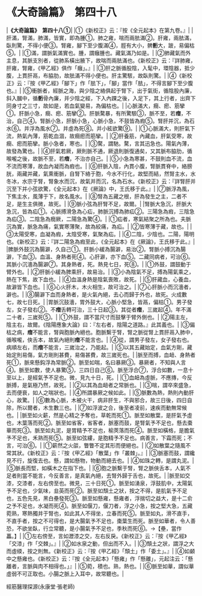 # 《大奇論篇》　第四十八

|**《大奇論篇》　第四十八①**|
|①《新校正》云：『按《全元起本》在第九卷。』|
|肝滿，腎滿，肺滿，皆實，即為腫①。肺之雍，喘而兩胠滿②。肝雍，兩胠滿，臥則驚，不得小便③。腎雍，腳下至少腹滿④，脛有大小，髀**䯒**大，跛，易偏枯⑤。|
|①滿，謂脈氣滿實也。腫，謂癰腫也。藏氣滿乃如是。|
|②肺藏氣而外主息，其脈支別者，從肺系橫出腋下，故喘而兩胠滿也。《新校正》云：『詳肺雍，肝雍，腎雍，《甲乙經》俱作「癰」。』|
|③肝之脈循股陰，入髦中，環陰器，抵少腹，上貫肝鬲，布脇肋，故胠滿不得小便也。肝主驚駭，故臥則驚。|
|④《新校正》云：『按《甲乙經》「腳下」作「胠下」，「腳」當作「胠」，不得言腳下至少腹也。』|
|⑤衝脈者，經脈之海，與少陰之絡俱起于腎下，出于氣街，循陰股內廉，斜入膕中，循**䯒**骨內廉，并少陰之經，下入內踝之後，入足下，其上行者，出齊下同身寸之三寸，故如是，若血氣變易，為偏枯也。|
|心脈滿大，癎、瘛、筋攣①。肝脈小急，癎、瘛、筋攣②。肝脈騖暴，有所驚駭③，脈不至，若**瘖**，不治，自己④。腎脈小急，肝脈小急，心脈小急，不鼓皆為瘕⑤。腎肝并沉，為石水⑥。并浮為風水⑦。并虛為死⑧。并小絃欲驚⑨。|
|①心脈滿大，則肝氣下流，熱氣內薄，筋乾血涸，故癎瘛而筋攣。|
|②肝養筋，內藏血，肝氣受寒，故癎、瘛而筋攣。脈小急者，寒也。|
|③騖，謂馳。騖，言其迅急也。陽氣內薄，故發為驚也。|
|④肝氣若厥，厥則脈不通，厥退則脈復通矣，又其脈布脇肋，循喉嚨之後，故脈不至，若**瘖**，不治亦自己。|
|⑤小急為寒甚，不鼓則血不流，血不流而寒薄，故血內凝而為瘕也。|
|⑥肝脈入陰，內貫小腹，腎脈貫脊中，絡膀胱，兩藏并藏，氣熏衝脈，自腎下絡于胞，今水不行化，故堅而結，然腎主水，水冬冰，水宗于腎，腎象水而沉，故氣并而沉，名為石水。《新校正》云：『詳腎肝并沉至下并小弦欲驚，《全元起本》在《厥論》中，王氏移于此。』|
|⑦脈浮為風，下焦主水，風薄于下，故名風水。|
|⑧腎為五藏之根，肝為發生之主，二者不足，是生主俱微，故死。|
|⑨脈小弦為肝腎不足，故爾。|
|腎脈大急沉，肝脈大急沉，皆為疝①。心脈搏滑急為心疝，肺脈沉搏為肺疝②。三陽急為瘕，三陰急為疝③。二陰急為癇厥，二陽急為驚④。|
|①疝者，寒氣結聚之所為也。夫脈沉為實，脈急為痛，氣實寒薄聚，故為絞痛，為疝。|
|②皆寒薄于藏，故也。|
|③太陽受寒，血凝為瘕，太陰受寒，氣聚為疝。|
|④二陰，少陰也。二陽，陽明也。《新校正》云：『詳二陽急為瘕至此，《全元起本》在《厥論》，王氏移于此。』|
|脾脈外鼓沉為腸澼，久自己①。肝脈小緩為腸澼，易治②。腎脈小搏沉為腸澼，下血③。血溫、身熱者死④。心肝澼，亦下血⑤。二藏同病者，可治⑥。其脈小沉濇為腸澼⑦。其身熱者，死。熱見七日，死⑧。|
|①外鼓，謂鼓動于臂外也。|
|②肝脈小緩為脾乘肝，故易治。|
|③小為陰氣不足，搏為陽氣乘之，熱在下焦，故下血也。|
|④血溫身熱是陰氣喪敗，故死。|
|⑤肝藏血，心養血，故澼皆下血也。|
|⑥心火肝木，木火相生，故可治之。|
|⑦心肝脈小而沉濇者，澼也。|
|⑧腸澼下血而身熱者，是火氣內絕，去心而歸于外也，故死。火成數七，故七日死。|
|胃脈沉鼓濇，胃外鼓大，心脈小堅急，皆鬲，偏枯①。男子發左，女子發右②。不**瘖**舌轉可治，三十日起③。其從者**瘖**，三嵗起④。年不滿二十者，三嵗死⑤。|
|①外鼓，謂不當尺寸而鼓擊于臂外側也。|
|②陽主左，陰主右，故爾。《陰陽應象大論》曰：『左右者，陰陽之道路。』此其義也。|
|③偏枯之病，**瘖**不能言，腎與胞脈內絕也。胞脈繫于腎，腎之脈從腎上貫肝鬲入肺中，循喉嚨，俠舌本，故氣內絕則**瘖**不能言也。|
|④從，謂男子發左，女子發右也。病順左右，而**瘖**不能言，三嵗治之，乃能起。|
|⑤以其五藏始定，血氣方剛，藏始定則易傷，氣方剛則甚費，易傷甚費，故三嵗死也。|
|脈至而搏，血衄、身熱者死①，脈來懸鈎浮為常脈②。脈至如喘，名曰暴厥③。暴厥者，不知與人言④。脈至如數，使人暴驚⑤，三四日自己⑥。脈至浮合⑦，浮合如數，一息十至以上，是經氣予不足也。微，見九十日，死。|
|①血衄為虛脈，不應摶，今反脈搏，是氣極乃然，故死。|
|②以其為血衄者之常脈也。|
|③喘，謂卒來盛急，去而便衰，如人之喘狀也。|
|④所謂暴厥之候如此。|
|⑤脈數為熱，熱則內動肝心，故驚。|
|⑥數為心脈，木被火干，病非肝生，不與邪合，故三日後，四日自除，所以爾者，木生數三也。|
|⑦如浮波之合，後至者凌前，速疾而動無常候也。|
|脈至如火薪，然是心精之予奪也，草乾而死①。脈至如散葉，是肝氣予虛也，木葉落而死②。脈至如省客，省客者，脈塞而鼓，是腎氣予不足也，懸去棗華而死③。脈至如丸泥，是胃精予不足也，榆莢落而死④。脈至如橫格，是膽氣予不足也，禾熟而死⑤。脈至如弦縷，是胞精予不足也。病善言，下霜而死；不言，可治⑥。|
|①薪然之火燄，瞥瞥不定其形而便絕也。|
|②如散葉之隨風不常其狀。《新校正》云：『按《甲乙經》「散葉」作「叢棘」。』|
|③脈塞而鼓，謂纔見不行，旋復去也。懸，謂如懸物，物動而絕去也。|
|④如珠之轉，是謂丸泥。|
|⑤脈長而堅，如橫木之在指下也。|
|⑥胞之脈繫于腎，腎之脈俠舌本，人氣不足者則當不能言，今反善言，是真氣內絕，去腎外歸于舌也，故死。|
|脈至如交漆，交漆者，左右傍至也。微見，三十日死①。脈至如湧泉，浮鼓肌中，太陽氣予不足也，少氣味，韭英而死②。脈至如頹土之狀，按之不得，是肌氣予不足也，五色先見，黑白壘發死③。脈至如懸雍，懸雍者，浮揣切之益大，是十二俞之予不足也，水凝而死④。脈至如偃刀，偃刀者，浮之小急，按之堅大急，五藏菀熟，寒熱獨并于腎也，如此其人不得坐，立春而死⑤。脈至如丸，滑不直手，不直手者，按之不可得也，是大腸氣予不足也，棗葉生而死。脈至如華者，令人善恐，不欲坐臥，行立常聽，是小腸氣予不足也，季秋而死⑥。→【壘，當作藟。】|
|①左右傍至，言如瀝漆之交，左右反戾。《新校正》云：『按《甲乙經》「交漆」作「交棘」。』|
|②如水泉之動，但出而不入。|
|③頹土之狀，謂浮之大而虛緛，按之則無。《新校正》云：『按《甲乙經》「頹土」作「委土」。』|
|④如顙中之懸雍也。《新校正》云：『按《全元起本》「懸雍」作「懸離」，元起注云：「懸離者，言脈與肉不相得也。」』|
|⑤菀，積也。熟，熱也。|
|⑥脈至如華，謂似華虛弱不可正取也。小腸之脈上入耳中，故常聽也。|


經筋醫理探源(永康堂‧張老師)


